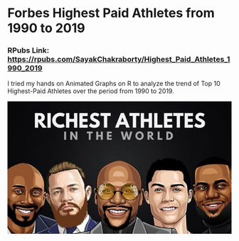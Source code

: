 # Forbes Highest Paid Athletes from 1990 to 2019

### RPubs Link: https://rpubs.com/SayakChakraborty/Highest_Paid_Athletes_1990_2019

I tried my hands on Animated Graphs on R to analyze the trend of Top 10 Highest-Paid Athletes over the period from 1990 to 2019.

![](Images/Richest-Athletes-in-the-World.jpg)
